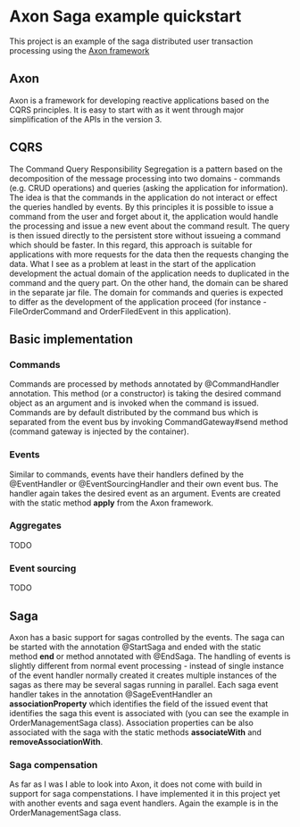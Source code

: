 
# Axon Saga example quickstart

This project is an example of the saga distributed user transaction processing using the [Axon framework](http://www.axonframework.org/) 

## Axon

Axon is a framework for developing reactive applications based on the CQRS principles. It is easy to start with as it went through major simplification of the APIs in the version 3. 

## CQRS

The Command Query Responsibility Segregation is a pattern based on the decomposition of the message processing into two domains - commands (e.g. CRUD operations) and queries (asking the application for information). The idea is that the commands in the application do not interact or effect the queries handled by events. By this principles it is possible to issue a command from the user and forget about it, the application would handle the processing and issue a new event about the command result. The query is then issued directly to the persistent store without issueing a command which should be faster. In this regard, this approach is suitable for applications with more requests for the data then the requests changing the data. What I see as a problem at least in the start of the application development the actual domain of the application needs to duplicated in the command and the query part. On the other hand, the domain can be shared in the separate jar file. The domain for commands and queries is expected to differ as the development of the application proceed (for instance - FileOrderCommand and OrderFiledEvent in this application).

## Basic implementation

### Commands

Commands are processed by methods annotated by @CommandHandler annotation. This method (or a constructor) is taking the desired command object as an argument and is invoked when the command is issued. Commands are by default distributed by the command bus which is separated from the event bus by invoking CommandGateway#send method (command gateway is injected by the container).

### Events 

Similar to commands, events have their handlers defined by the @EventHandler or @EventSourcingHandler and their own event bus. The handler again takes the desired event as an argument. Events are created with the static method __apply__ from the Axon framework.

### Aggregates

TODO

### Event sourcing 

TODO

## Saga

Axon has a basic support for sagas controlled by the events. The saga can be started with the annotation @StartSaga and ended with the static method __end__ or method annotated with @EndSaga. The handling of events is slightly different from normal event processing - instead of single instance of the event handler normally created it creates multiple instances of the sagas as there may be several sagas running in parallel. Each saga event handler takes in the annotation @SageEventHandler an __associationProperty__ which identifies the field of the issued event that identifies the saga this event is associated with (you can see the example in OrderManagementSaga class). Association properties can be also associated with the saga with the static methods __associateWith__ and __removeAssociationWith__.

### Saga compensation

As far as I was I able to look into Axon, it does not come with build in support for saga compenstations. I have implemented it in this project yet with another events and saga event handlers. Again the example is in the OrderManagementSaga class. 



